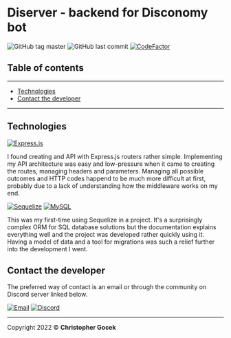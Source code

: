 # **Diserver** - backend for Disconomy bot

![GitHub tag master](https://img.shields.io/github/v/tag/stettdev/diserver?label=master) ![GitHub last commit](https://img.shields.io/github/last-commit/stettdev/diserver) [![CodeFactor](https://www.codefactor.io/repository/github/stettdev/diserver/badge)](https://www.codefactor.io/repository/github/stettdev/diserver)

## **Table of contents**

---

* [Technologies](#technologies)
* [Contact the developer](#contact-the-developer)

---

## **Technologies**

[![Express.js](https://img.shields.io/badge/Express.js-4.17.2-ececec?logo=Express&logoColor=fff)](https://expressjs.org)

I found creating and API with Express.js routers rather simple. Implementing my API architecture was easy and low-pressure when it came to creating the routes, managing headers and parameters. Managing all possible outcomes and HTTP codes happend to be much more difficult at first, probably due to a lack of understanding how the middleware works on my end.

[![Sequelize](https://img.shields.io/badge/Sequelize-v6-03AFEF?logo=Sequelize&logoColor=fff)](https://www.sequelize.org/) [![MySQL](https://img.shields.io/badge/MySQL-8.0-F29111?logo=mySQL&logoColor=fff)](https://www.mysql.com/)

This was my first-time using Sequelize in a project. It's a surprisingly complex ORM for SQL database solutions but the documentation explains everything well and the project was developed rather quickly using it. Having a model of data and a tool for migrations was such a relief further into the development I went.

## **Contact the developer**

The preferred way of contact is an email or through the community on Discord server linked below.

[![Email](https://img.shields.io/badge/email-contact@stett.dev-731C7F?logo=minutemailer&logoColor=fff)](mailto:contact@stett.dev) [![Discord](https://img.shields.io/discord/883358379869896784?color=%237289da&label=join&logo=discord&logoColor=%23ffffff)](https://discord.gg/kfTHe77twD)

---

Copyright 2022 &copy; **Christopher Gocek**

